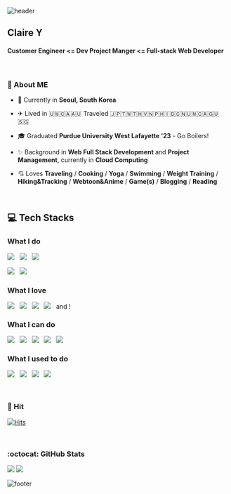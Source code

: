 ![header](https://capsule-render.vercel.app/api?type=soft&color=FAEBEF&fontColor=6A7BA2&height=150&section=header&text=Be%20Creative&fontSize=30&animation=twinkling)

## Claire Y
#### Customer Engineer <= Dev Project Manger <= Full-stack Web Developer 


  <br />
  
### 🐽 About ME 
- 📍 Currently in **Seoul, South Korea**
- ✈︎ Lived in 🇺🇲🇨🇦🇦🇺 Traveled 🇯🇵🇹🇼🇹🇭🇻🇳🇵🇭🇮🇩🇨🇳🇺🇲🇨🇦🇬🇺🇸🇬
- 🎓 Graduated **Purdue University West Lafayette '23** - Go Boilers!
- ✨ Background in **Web Full Stack Development** and **Project Management**, currently in **Cloud Computing**
- 💘 Loves **Traveling** / **Cooking** / **Yoga** / **Swimming** / **Weight Training** / **Hiking&Tracking** / **Webtoon&Anime** / **Game(s)** / **Blogging** / **Reading**


  <br />

## 💻 Tech Stacks
### What I do
<img src="https://img.shields.io/badge/Google%20Cloud-%234285F4.svg?logo=google-cloud&logoColor=white"/></a> &nbsp;
<img src="https://img.shields.io/badge/Google%20Gemini-886FBF?logo=googlegemini&logoColor=fff"/></a> &nbsp;
<img src="https://img.shields.io/badge/Python-3766AB?style=flat-square&logo=Python&logoColor=white"/></a> &nbsp;

<img src="https://img.shields.io/badge/Docker-2496ED?logo=docker&logoColor=fff"/></a> &nbsp;
<img src="https://img.shields.io/badge/Postgres-%23316192.svg?logo=postgresql&logoColor=white"/></a> &nbsp;

### What I love

<img src="https://img.shields.io/badge/Notion-000?logo=notion&logoColor=fff"/></a> &nbsp;
<img src="https://img.shields.io/badge/W3Schools-04AA6D?logo=w3schools&logoColor=fff"/></a> &nbsp;
<img src="https://img.shields.io/badge/Google-4285F4?logo=google&logoColor=white"/></a> &nbsp;
<img src="https://custom-icon-badges.demolab.com/badge/Visual%20Studio%20Code-0078d7.svg?logo=vsc&logoColor=white"/></a> &nbsp;
and <i id="FF4B4B"></i>!


### What I can do 
<img src="https://img.shields.io/badge/Django-%23092E20.svg?logo=django&logoColor=white"/></a> &nbsp;
<img src="https://img.shields.io/badge/Flask-000000?style=flat-square&logo=Flask&logoColor=white"/></a> &nbsp;
<img src="https://img.shields.io/badge/HTML5-E34F26?style=flat-square&logo=HTML5&logoColor=white"/></a> &nbsp;
<img src="https://img.shields.io/badge/CSS3-1572B6?style=flat-square&logo=CSS&logoColor=white"/></a> &nbsp;
<img src="https://img.shields.io/badge/JavaScript-F7DF1E?style=flat-square&logo=JavaScript&logoColor=white"/></a> &nbsp;

### What I used to do
<img src="https://img.shields.io/badge/Java-007396?style=flat-square&logo=Java&logoColor=white"/></a> &nbsp;
<img src="https://img.shields.io/badge/MySQL-4479A1?style=flat-square&logo=MySQL&logoColor=white"/></a> &nbsp;
<img src="https://img.shields.io/badge/Unity-000000?style=flat-square&logo=Unity&logoColor=white"/></a> &nbsp;
<img src="https://img.shields.io/badge/Unreal-313131?style=flat-square&logo=Unreal%20Engine&logoColor=white"/></a> &nbsp;

  <br />

### 💜 Hit
[![Hits](https://hits.seeyoufarm.com/api/count/incr/badge.svg?url=https%3A%2F%2Fgithub.com%2Fsweetdoyaji&count_bg=%23D48FEB&title_bg=%23555555&icon=&icon_color=%23E7E7E7&title=hits&edge_flat=false)](https://hits.seeyoufarm.com)
  
  <br />
  
### :octocat: GitHub Stats

<img src = "https://github-readme-stats.vercel.app/api?username=sweetdoyaji&show_icons=true&theme=Gradient&count_private=true&line_height=20">  
<img src = "https://github-readme-stats.vercel.app/api/top-langs/?username=sweetdoyaji&theme=Gradient&langs_count=4&layout=compact">

![footer](https://capsule-render.vercel.app/api?section=footer&type=soft&color=FAEBEF&height=50)
   
